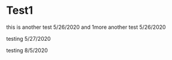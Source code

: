# Test1
this is another test 5/26/2020
and 1more another test 5/26/2020


testing 5/27/2020

testing 8/5/2020
